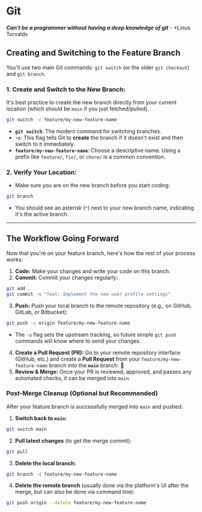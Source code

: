 # Git

***Can't be a programmer without having a deep knowledge of git*** - *Linus Torvalds

## Creating and Switching to the Feature Branch

You'll use two main Git commands: `git switch` (or the older `git checkout`) and `git branch`.

### 1. **Create and Switch to the New Branch:**

It's best practice to create the new branch directly from your current location (which should be `main` if you just fetched/pulled). 
```bash
git switch -c feature/my-new-feature-name
```
- **`git switch`**: The modern command for switching branches.
- **`-c`**: This flag tells Git to **create** the branch if it doesn't exist and then switch to it immediately.
- **`feature/my-new-feature-name`**: Choose a descriptive name. Using a prefix like `feature/`, `fix/`, or `chore/` is a common convention.

### 2. **Verify Your Location:**
- Make sure you are on the new branch before you start coding:

```bash
git branch
```
- You should see an asterisk (`*`) next to your new branch name, indicating it's the active branch. 

---

## The Workflow Going Forward

Now that you're on your feature branch, here's how the rest of your process works:

 1. **Code:** Make your changes and write your code on this branch.
 2. **Commit:** Commit your changes regularly:
```bash
git add .
git commit -m "feat: Implement the new user profile settings"
```
3. **Push:** Push your local branch to the remote repository (e.g., on GitHub, GitLab, or Bitbucket):
```bash
git push -u origin feature/my-new-feature-name
```
- The `-u` flag sets the upstream tracking, so future simple `git push` commands will know where to send your changes.
 
4. **Create a Pull Request (PR):** Go to your remote repository interface (GitHub, etc.) and create a **Pull Request** from your `feature/my-new-feature-name` branch _into_ the **`main`** branch. 🔗    
5. **Review & Merge:** Once your PR is reviewed, approved, and passes any automated checks, it can be merged into `main`.

### Post-Merge Cleanup (Optional but Recommended)

After your feature branch is successfully merged into `main` and pushed:

1. **Switch back to `main`:**
```bash
git switch main
```    
	
2. **Pull latest changes** (to get the merge commit):
```bash
git pull
```
	
3. **Delete the local branch:**
```bash
git branch -d feature/my-new-feature-name
```
	  
4. **Delete the remote branch** (usually done via the platform's UI after the merge, but can also be done via command line):
```bash
git push origin --delete feature/my-new-feature-name
```
